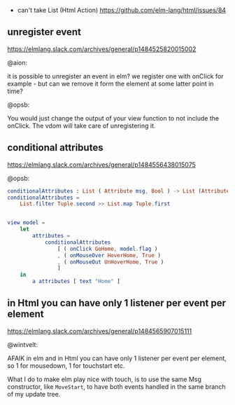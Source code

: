 - can't take List (Html Action) https://github.com/elm-lang/html/issues/84

## unregister event

https://elmlang.slack.com/archives/general/p1484525820015002

@aion:

it is possible to unregister an event in elm? we register one with onClick for example - but can we remove it form the element at some latter point in time?

@opsb:

You would just change the output of your view function to not include the onClick. The vdom will take care of unregistering it.

## conditional attributes

https://elmlang.slack.com/archives/general/p1484556438015075

@opsb:

```elm
conditionalAttributes : List ( Attribute msg, Bool ) -> List (Attribute msg)
conditionalAttributes =
    List.filter Tuple.second >> List.map Tuple.first


view model =
    let
        attributes =
            conditionalAttributes
                [ ( onClick GoHome, model.flag )
                , ( onMouseOver HoverHome, True )
                , ( onMouseOut UnHoverHome, True )
                ]
    in
        a attributes [ text "Home" ]
```

## in Html you can have only 1 listener per event per element

https://elmlang.slack.com/archives/general/p1484565907015111

@wintvelt:

AFAIK in elm and in Html you can have only 1 listener per event per element, so 1 for mousedown, 1 for touchstart etc.

What I do to make elm play nice with touch, is to use the same Msg constructor, like `MoveStart`, to have both events handled in the same branch of my update tree.
